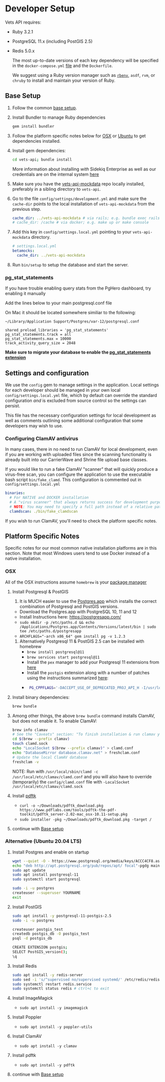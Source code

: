 # Developer Setup

Vets API requires:

- Ruby 3.2.1
- PostgreSQL 11.x (including PostGIS 2.5)
- Redis 5.0.x

  The most up-to-date versions of each key dependency will be specified in the `docker-compose.yml` [file](https://github.com/department-of-veterans-affairs/vets-api/blob/master/docker-compose.yml) and the `Dockerfile`.

  We suggest using a Ruby version manager such as [`rbenv`](https://github.com/rbenv/rbenv#installation), `asdf`, `rvm`, or `chruby` to install and maintain your version of Ruby. 

## Base Setup

1. Follow the common [base setup](https://github.com/department-of-veterans-affairs/vets-api/blob/master/README.md#Base%20setup).

1. Install Bundler to manage Ruby dependencies

   ```bash
   gem install bundler
   ```

1. Follow the platform specific notes below for [OSX](#osx) or [Ubuntu](#alternative-ubuntu-2004-lts) to get dependencies installed.

1. Install gem dependencies:

   ```bash
   cd vets-api; bundle install
   ```

   More information about installing _with_ Sidekiq Enterprise as well as our credentials are on the internal system [here](https://github.com/department-of-veterans-affairs/vets.gov-team/blob/master/Products/Platform/Vets-API/Sidekiq%20Enterprise%20Setup.md)

1. Make sure you have the [vets-api-mockdata](https://github.com/department-of-veterans-affairs/vets-api-mockdata) repo locally installed, preferably in a sibling directory to `vets-api`.

1. Go to the file `config/settings/development.yml` and make sure the `cache-dir` points to the local installation of `vets-api-mockdata` from the previous step.

   ```yaml
   cache_dir: ../vets-api-mockdata # via rails; e.g. bundle exec rails s or bundle exec rails c
   # cache_dir: /cache # via docker; e.g. make up or make console
   ```

1. Add this key in `config/settings.local.yml` pointing to your `vets-api-mockdata` directory.

   ```yaml
   # settings.local.yml
   betamocks:
     cache_dir: ../vets-api-mockdata
   ```

1. Run `bin/setup` to setup the database and start the server.

### pg_stat_statements
If you have trouble enabling query stats from the PgHero dashboard, try enabling it manually

Add the lines below to your main postgresql.conf file

On Mac it should be located somewhere similiar to the following:

`~/Library/Application Support/Postgres/var-12/postgresql.conf`
```
shared_preload_libraries = 'pg_stat_statements'
pg_stat_statements.track = all
pg_stat_statements.max = 10000
track_activity_query_size = 2048
```

**Make sure to migrate your database to enable the [pg_stat_statements extension](https://github.com/department-of-veterans-affairs/vets-api/blob/master/db/migrate/20210507122840_add_stats_extension.rb)**

## Settings and configuration

We use the `config` gem to manage settings in the application. Local settings for each developer should be managed in your own local `config/settings.local.yml` file, which by default can override the standard configuration _and_ is excluded from source control so the settings can persist.

This file has the necessary configuration settings for local development as well as comments outlining some additional configuration that some developers may wish to use.

### Configuring ClamAV antivirus

In many cases, there in no need to run ClamAV for local development, even if you are working with uploaded files since the scanning functionality is already built into our CarrierWave and Shrine file upload base classes.

If you would like to run a fake ClamAV "scanner" that will quickly produce a virus-free scan, you can configure the application to use the executable bash script `bin/fake_clamd`. This configuration is commented out in `config/settings.local.yml`

```yaml
binaries:
  # For NATIVE and DOCKER installation
  # A "virus scanner" that always returns success for development purposes
  # NOTE: You may need to specify a full path instead of a relative path
  clamdscan: ./bin/fake_clamdscan
```

If you wish to run ClamAV, you'll need to check the platform specific notes.

## Platform Specific Notes

Specific notes for our most common native installation platforms are in this section. Note that most Windows users tend to use Docker instead of a native installation.

### OSX

All of the OSX instructions assume `homebrew` is your [package manager](https://brew.sh/)

1. Install Postgresql & PostGIS

   1. It is MUCH easier to use the [Postgres.app](https://postgresapp.com/downloads.html) which installs the correct combination of Postgresql and PostGIS versions.

   - Download the Postgres.app with PostgreSQL 10, 11 and 12
   - Install Instructions here: https://postgresapp.com/
   - `sudo mkdir -p /etc/paths.d && echo /Applications/Postgres.app/Contents/Versions/latest/bin | sudo tee /etc/paths.d/postgresapp`
   - `ARCHFLAGS="-arch x86_64" gem install pg -v 1.2.3`
   1. Alternatively Postgresql 11 & PostGIS 2.5 can be installed with homebrew
      - `brew install postgresql@11`
      - `brew services start postgresql@11`
      - Install the `pex` manager to add your Postgresql 11 extensions from [here](https://github.com/petere/pex#installation)
      - Install the `postgis` extension along with a number of patches using the instructions summarized [here](https://gist.github.com/skissane/0487c097872a7f6d0dcc9bcd120c2ccd):
      - ```bash
         PG_CPPFLAGS='-DACCEPT_USE_OF_DEPRECATED_PROJ_API_H -I/usr/local/include' CFLAGS='-DACCEPT_USE_OF_DEPRECATED_PROJ_API_H -I/usr/local/include' pex install postgis
        ```

1. Install binary dependencies:
    ```bash
    brew bundle
    ```

1. Among other things, the above `brew bundle` command installs ClamAV, but does not enable it. To enable ClamAV:

   ```bash
   brew info clamav
   # See the "Caveats" section: "To finish installation & run clamav you will need to edit the example conf files at `${conf_files_dir}`"
   cd $(brew --prefix clamav)
   touch clamd.sock
   echo "LocalSocket $(brew --prefix clamav)" > clamd.conf
   echo "DatabaseMirror database.clamav.net" > freshclam.conf
   # Update the local ClamAV database
   freshclam -v
   ```

   NOTE: Run with `/usr/local/sbin/clamd -c /usr/local/etc/clamav/clamd.conf` and you will also have to override (temporarily) the `config/clamd.conf` file with `-LocalSocket /usr/local/etc/clamav/clamd.sock`

1. Install [pdftk](https://www.pdflabs.com/tools/pdftk-the-pdf-toolkit/pdftk_server-2.02-mac_osx-10.11-setup.pkg)

   - `curl -o ~/Downloads/pdftk_download.pkg https://www.pdflabs.com/tools/pdftk-the-pdf-toolkit/pdftk_server-2.02-mac_osx-10.11-setup.pkg`
   - `sudo installer -pkg ~/Downloads/pdftk_download.pkg -target /`

1. continue with [Base setup](native.md#base-setup)

### Alternative (Ubuntu 20.04 LTS)

1. Install Postgres and enable on startup

   ```bash
   wget --quiet -O - https://www.postgresql.org/media/keys/ACCC4CF8.asc | sudo apt-key add -
   echo "deb http://apt.postgresql.org/pub/repos/apt/ focal"-pgdg main | sudo tee  /etc/apt/sources.list.d/pgdg.list
   sudo apt update
   sudo apt install postgresql-11
   sudo systemctl start postgresql

   sudo -i -u postgres
   createuser --superuser YOURNAME
   exit
   ```

1. Install PostGIS

   ```bash
   sudo apt install -y postgresql-11-postgis-2.5
   sudo -i -u postgres

   createuser postgis_test
   createdb postgis_db -O postgis_test
   psql -d postgis_db

   CREATE EXTENSION postgis;
   SELECT PostGIS_version();
   \q
   ```

1. Install Redis
   ```bash
   sudo apt install -y redis-server
   sudo sed -i 's/^supervised no/supervised systemd/' /etc/redis/redis.conf
   sudo systemctl restart redis.service
   sudo systemctl status redis # ctrl+c to exit
   ```
1. Install ImageMagick
   - `sudo apt install -y imagemagick`
1. Install Poppler
   - `sudo apt install -y poppler-utils`
1. Install ClamAV
   - `sudo apt install -y clamav`
1. Install pdftk
   - `sudo apt install -y pdftk`
1. continue with [Base setup](native.md#base-setup)
